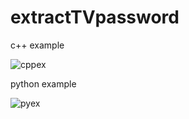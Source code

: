 # extractTVpassword
c++ example

![cppex](https://github.com/vah13/extractTVpassword/blob/master/img/cpp_work_example.png?raw=true)



python example

![pyex](https://github.com/vah13/extractTVpasswords/blob/master/img/python_work_example.png?raw=true)
